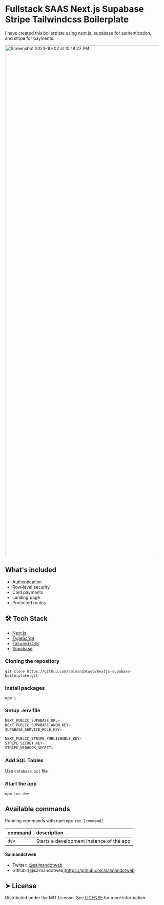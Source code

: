 # Fullstack SAAS Next.js Supabase Stripe Tailwindcss Boilerplate   
I have created this boilerplate using next.js, supabase for authentication, and stripe for payments.

<img width="1670" alt="Screenshot 2023-10-02 at 10 18 27 PM" src="https://github.com/salmandotweb/nextjs-supabase-boilerplate/assets/74504762/fa7d4c9a-855d-4a3d-9a6d-38cf2badff60">

## What's included    
- Authentication
- Row-level security
- Card payments
- Landing page
- Protected routes
## 🛠️ Tech Stack
- [Next.js](https://nextjs.org/)
- [TypeScript](https://www.typescriptlang.org/)
- [Tailwind CSS](https://tailwindcss.com/)
- [Supabase](https://supabase.com/)

### Cloning the repository

```shell
git clone https://github.com/salmandotweb/nextjs-supabase-boilerplate.git
```

### Install packages

```shell
npm i
```

### Setup .env file


```js
NEXT_PUBLIC_SUPABASE_URL=
NEXT_PUBLIC_SUPABASE_ANON_KEY=
SUPABASE_SERVICE_ROLE_KEY=

NEXT_PUBLIC_STRIPE_PUBLISHABLE_KEY=
STRIPE_SECRET_KEY=
STRIPE_WEBHOOK_SECRET=
```

### Add SQL Tables
Use `database.sql` file

### Start the app

```shell
npm run dev
```

## Available commands

Running commands with npm `npm run [command]`

| command         | description                              |
| :-------------- | :--------------------------------------- |
| `dev`           | Starts a development instance of the app |
#### Salmandotweb
- Twitter: [@salmandotweb](https://twitter.com/salmandotweb)
- Github: [@salmandotweb](https://github.com/salmandotweb
## ➤ License
Distributed under the MIT License. See [LICENSE](LICENSE) for more information.
